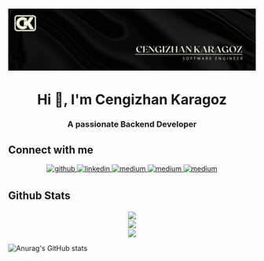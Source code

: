 ![Header](./Banner.png)

<h1 align="center">Hi 👋, I'm Cengizhan Karagoz</h1>
<h3 align="center">A passionate Backend Developer</h3>

## Connect with me  
<div align="center">
<a href="https://github.com/CengizhanKARAGOZ" target="_blank">
<img src=https://img.shields.io/badge/github-%2324292e.svg?&style=for-the-badge&logo=github&logoColor=white alt=github style="margin-bottom: 5px;" />
</a>
<a href="https://linkedin.com/in/cengizhankaragoz" target="_blank">
<img src=https://img.shields.io/badge/linkedin-%231E77B5.svg?&style=for-the-badge&logo=linkedin&logoColor=white alt=linkedin style="margin-bottom: 5px;" />
</a>
<a href="https://www.instagram.com/cengiz.krgz/" target="_blank">
<img src=https://img.shields.io/badge/instagram-%23292929.svg?&style=for-the-badge&logo=instagram&logoColor=white alt=medium style="margin-bottom: 5px;" />
</a>  
<a href="https://medium.com/@cengizhankaragoz8" target="_blank">
<img src=https://img.shields.io/badge/medium-%23292929.svg?&style=for-the-badge&logo=medium&logoColor=white alt=medium style="margin-bottom: 5px;" />
</a>  
<a href="https://stackoverflow.com/users/29372159/cengizhan-karagoz" target="_blank">
<img src=https://img.shields.io/badge/stackoverflow-%23292929.svg?&style=for-the-badge&logo=stackoverflow-&logoColor=white alt=medium style="margin-bottom: 5px;" />
</a>  
</div>  

## Github Stats  
<div align="center"><img src="https://github-readme-stats.vercel.app/api?username=CengizhanKARAGOZ&show_icons=true&count_private=true&hide_border=true&theme=tokyonight" align="center" /></div>  

<div align="center"><img src="https://github-readme-stats.vercel.app/api/top-langs/?username=CengizhanKARAGOZ&hide_border=true&layout=compact&theme=tokyonight" align="center" /></div>  

<div align="center">
<img src="https://komarev.com/ghpvc/?username=CengizhanKARAGOZ&&style=flat-square" align="center" />
</div>  

![Anurag's GitHub stats](https://github-readme-stats.vercel.app/api?username=CengizhanKARAGOZ&show=reviews,discussions_started,discussions_answered,prs_merged,prs_merged_percentage)
